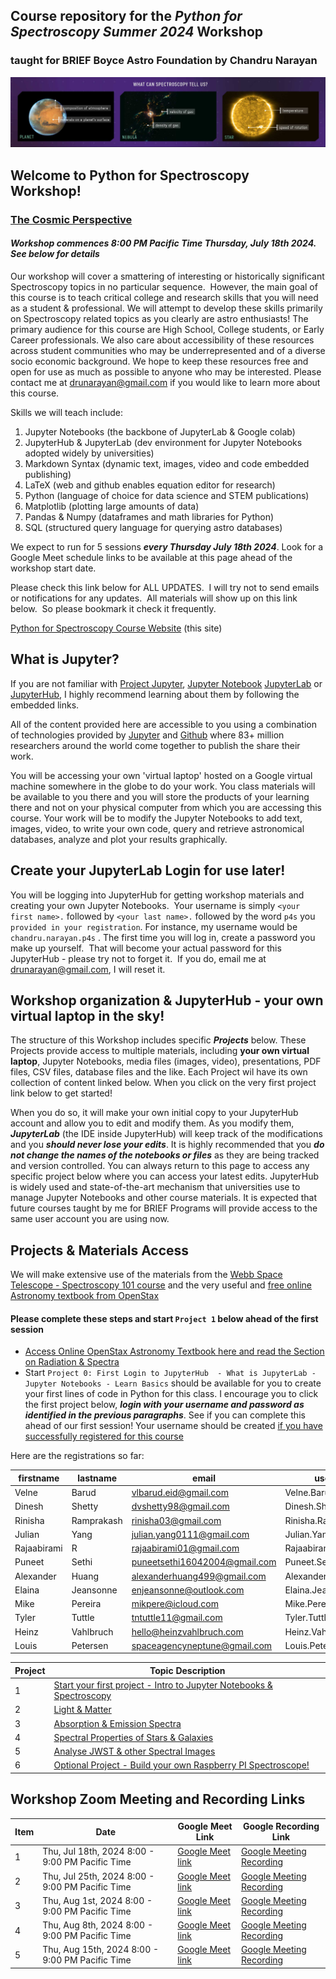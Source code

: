 ## Course repository for the ***Python for Spectroscopy Summer 2024*** Workshop 
### taught for BRIEF Boyce Astro Foundation by Chandru Narayan

![spect](SpectroscopyTellsUs.jpg)

## Welcome to Python for Spectroscopy Workshop! 
### [The Cosmic Perspective](cosmic_perspective)

#### ***Workshop commences 8:00 PM Pacific Time Thursday, July 18th 2024. See below for details***

Our workshop will cover a smattering of interesting or historically significant Spectroscopy topics in no particular sequence.  However, the main goal of this course is to teach critical college and research skills that you will need as a student & professional. We will attempt to develop these skills primarily on Spectroscopy related topics as you clearly are astro enthusiasts!  The primary audience for this course are High School, College students, or Early Career professionals. We also care about accessibility of these resources across student communities who may be underrepresented and of a diverse socio economic background. We hope to keep these resources free and open for use as much as possible to anyone who may be interested.  Please contact me at drunarayan@gmail.com if you would like to learn more about this course.

Skills we will teach include:
1. Jupyter Notebooks (the backbone of JupyterLab & Google colab)
1. JupyterHub & JupyterLab (dev environment for Jupyter Notebooks adopted widely by universities)
1. Markdown Syntax (dynamic text, images, video and code embedded publishing)
1. LaTeX (web and github enables equation editor for research)
1. Python (language of choice for data science and STEM publications)
1. Matplotlib (plotting large amounts of data)
1. Pandas & Numpy (dataframes and math libraries for Python)
1. SQL (structured query language for querying astro databases)

We expect to run for 5 sessions ***every Thursday July 18th 2024***. Look for a Google Meet schedule links to be available at this page ahead of the workshop start date. 

Please check this link below for ALL UPDATES.  I will try not to send emails or notifications for any updates.  All materials will show up on this link below.  So please bookmark it check it frequently. 

[Python for Spectroscopy Course Website](http://drunarayan.github.io/python4spectroscopy)  (this site)

## What is Jupyter?

If you are not familiar with [Project Jupyter](http://jupyter.org/), [Jupyter Notebook](https://jupyter.org/try-jupyter/retro/notebooks/?path=notebooks/Intro.ipynb) [JupyterLab](https://jupyter.org/try-jupyter/retro/notebooks/?path=notebooks/Intro.ipynb) or [JupyterHub](http://jupyter.org/hub), I highly recommend learning about them by following the embedded links.  

All of the content provided here are accessible to you using a combination of technologies provided by [Jupyter](http://jupyter.org/) and [Github](https://github.com/) where 83+ million researchers around the world come together to publish the share their work.  

You will be accessing your own 'virtual laptop' hosted on a Google virtual machine somewhere in the globe to do your work.  You class materials will be available to you there and you will store the products of your learning there and not on your physical computer from which you are accessing this course. Your work will be to modify the Jupyter Notebooks to add text, images, video, to write your own code, query and retrieve astronomical databases, analyze and plot your results graphically.

## Create your JupyterLab Login for use later!

You will be logging into JupyterHub for getting workshop materials and creating your own Jupyter Notebooks.  Your username is simply ```<your first name>.``` followed by ```<your last name>.``` followed by the word ```p4s``` you ```provided in your registration```. For instance, my username would be ```chandru.narayan.p4s```  . The first time you will log in, create a password you make up yourself.  That will become your actual password for this JupyterHub - please try not to forget it.  If you do, email me at drunarayan@gmail.com, I will reset it.

## Workshop organization & JupyterHub - your own virtual laptop in the sky!

The structure of this Workshop includes specific ***Projects*** below.  These Projects provide access to multiple materials, including **your own virtual laptop**, Jupyter Notebooks, media files (images, video), presentations, PDF files, CSV files, database files and the like.  Each Project wil have its own collection of content linked below.  When you click on the very first project link below to get started!

When you do so, it will make your own initial copy to your JupyterHub account and allow you to edit and modify them.  As you modify them, ***JupyterLab*** (the IDE inside JupyterHub) will keep track of the modifications and you ***should never lose your edits***.  It is highly recommended that you ***do not change the names of the notebooks or files*** as they are being tracked and version controlled. You can always return to this page to access any specific project below where you can access your latest edits.  JupyterHub is widely used and state-of-the-art mechanism that universities use to manage Jupyter Notebooks and other course materials.  It is expected that future courses taught by me for BRIEF Programs will provide access to the same user account you are using now.

## Projects & Materials Access
We will make extensive use of the materials from the [Webb Space Telescope - Spectroscopy 101 course](https://webbtelescope.org/contents/articles/spectroscopy-101--introduction) and the very useful and [free online Astronomy textbook from OpenStax](https://openstax.org/details/books/astronomy-2e)
#### Please complete these steps and start ``Project 1`` below ahead of the first session
* [Access Online OpenStax Astronomy Textbook here and read the Section on Radiation & Spectra](https://openstax.org/books/astronomy-2e/pages/5-thinking-ahead)
* Start ```Project 0: First Login to JupyterHub  - What is JupyterLab - Jupyter Notebooks - Learn Basics``` should be available for you to create your first lines of code in Python for this class.  I encourage you to click the first project below, ***login with your username and password as identified in the previous paragraphs***. See if you can complete this ahead of our first session!  Your username should be created [if you have successfully registered for this course](https://docs.google.com/forms/d/e/1FAIpQLSf1maaYNhONbsg75rNPMYaQUyUP8SZHVcrIb6i7c0BvTOqbSQ/viewform)

Here are the registrations so far:


firstname|lastname|email|username
---|---|---|---
Velne|Barud|vlbarud.eid@gmail.com|Velne.Barud.p4s
Dinesh|Shetty|dvshetty98@gmail.com|Dinesh.Shetty.p4s
Rinisha|Ramprakash|rinisha03@gmail.com|Rinisha.Ramprakash.p4s
Julian|Yang|julian.yang0111@gmail.com|Julian.Yang.p4s
Rajaabirami|R|rajaabirami01@gmail.com|Rajaabirami.R.p4s
Puneet|Sethi|puneetsethi16042004@gmail.com|Puneet.Sethi.p4s
Alexander|Huang|alexanderhuang499@gmail.com|Alexander.Huang.p4s
Elaina|Jeansonne|enjeansonne@outlook.com|Elaina.Jeansonne.p4s
Mike|Pereira|mikpere@icloud.com|Mike.Pereira.p4s
Tyler|Tuttle|tntuttle11@gmail.com|Tyler.Tuttle.p4s
Heinz|Vahlbruch|hello@heinzvahlbruch.com|Heinz.Vahlbruch.p4s
Louis|Petersen|spaceagencyneptune@gmail.com|Louis.Petersen.p4s

Project|Topic Description
---|---
1|<a href="https://drunarayan.github.io/python4spectroscopy/intro_jupyter_python" target="_blank">Start your first project - Intro to Jupyter Notebooks & Spectroscopy</a>
2|<a href="https://drunarayan.github.io/python4spectroscopy/keplerian_orbits" target="_blank">Light & Matter</a>
3|<a href="https://drunarayan.github.io/python4spectroscopy/star_magnitudes" target="_blank">Absorption & Emission Spectra</a>
4|<a href="https://drunarayan.github.io/python4spectroscopy/half_a_mil" target="_blank">Spectral Properties of Stars & Galaxies</a>
5|<a href="https://drunarayan.github.io/python4spectroscopy/cluster_hrd" target="_blank">Analyse JWST & other Spectral Images</a>
6|<a href="https://drunarayan.github.io/python4spectroscopy/cluster_hrd" target="_blank">Optional Project - Build your own Raspberry PI Spectroscope!</a>



## Workshop Zoom Meeting and Recording Links 

Item|Date|Google Meet Link|Google Recording Link
---|---|---|---
1|Thu, Jul 18th, 2024 8:00 - 9:00 PM Pacific Time|[Google Meet link](https://meet.google.com/dqv-dvez-exk)|[Google Meeting Recording](TBD)
2|Thu, Jul 25th, 2024 8:00 - 9:00 PM Pacific Time|[Google Meet link](https://meet.google.com/dqv-dvez-exk)|[Google Meeting Recording](TBD)
3|Thu, Aug 1st, 2024 8:00 - 9:00 PM Pacific Time|[Google Meet link](https://meet.google.com/dqv-dvez-exk)|[Google Meeting Recording](TBD)
4|Thu, Aug 8th, 2024 8:00 - 9:00 PM Pacific Time|[Google Meet link](https://meet.google.com/dqv-dvez-exk)|[Google Meeting Recording](TBD)
5|Thu, Aug 15th, 2024 8:00 - 9:00 PM Pacific Time|[Google Meet link](https://meet.google.com/dqv-dvez-exk)|[Google Meeting Recording](TBD)


 
